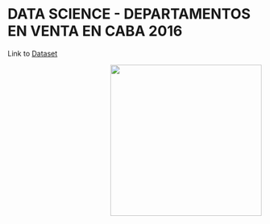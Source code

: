 # DATA SCIENCE - DEPARTAMENTOS EN VENTA EN CABA 2016


Link to [Dataset](https://cdn.buenosaires.gob.ar/datosabiertos/datasets/departamentos-en-venta/departamentos-en-venta-2016.csv)

<img src='https://github.com/dani-ctes/Machine_Learning/blob/main/Deptos_CABA_2016/image.jpg' width='300' align='right'>